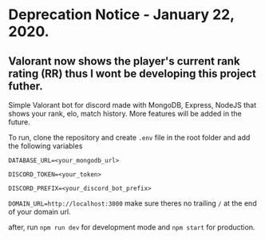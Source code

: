 # Deprecation Notice - January 22, 2020.
## Valorant now shows the player's current rank rating (RR) thus I wont be developing this project futher.

Simple Valorant bot for discord made with MongoDB, Express, NodeJS that shows your rank, elo, match history. More features will be added in the future.

To run, clone the repository and create `.env` file in the root folder and add the following variables

`DATABASE_URL=<your_mongodb_url>`

`DISCORD_TOKEN=<your_token>`

`DISCORD_PREFIX=<your_discord_bot_prefix>`

`DOMAIN_URL=http://localhost:3000` make sure theres no trailing `/` at the end of your domain url.

after, run `npm run dev` for development mode and `npm start` for production.
